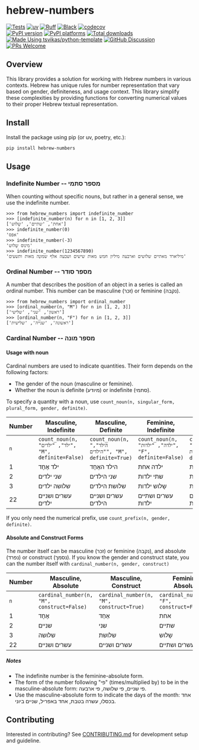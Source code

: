 # hebrew-numbers

[![Tests][tests-badge]][tests-link]
[![uv][uv-badge]][uv-link]
[![Ruff][ruff-badge]][ruff-link]
[![Black][black-badge]][black-link]
[![codecov][codecov-badge]][codecov-link]
\
[![PyPI version][pypi-version-badge]][pypi-link]
[![PyPI platforms][pypi-platforms-badge]][pypi-link]
[![Total downloads][pepy-badge]][pepy-link]
\
[![Made Using tsvikas/python-template][template-badge]][template-link]
[![GitHub Discussion][github-discussions-badge]][github-discussions-link]
[![PRs Welcome][prs-welcome-badge]][prs-welcome-link]

## Overview

This library provides a solution for working with Hebrew numbers in various contexts.
Hebrew has unique rules for number representation that vary based on gender, definiteness, and usage context.
This library simplify these complexities by providing functions for converting numerical values to their proper Hebrew textual representation.

## Install

Install the package using pip (or uv, poetry, etc.):

```bash
pip install hebrew-numbers
```

## Usage

### Indefinite Number -- מספר סתמי

When counting without specific nouns, but rather in a general sense, we use the indefinite number.

```pycon
>>> from hebrew_numbers import indefinite_number
>>> [indefinite_number(n) for n in [1, 2, 3]]
['אחת', 'שתיים', 'שָלוש']
>>> indefinite_number(0)
'אפס'
>>> indefinite_number(-3)
'מינוס שָלוש'
>>> indefinite_number(1234567890)
'מיליארד מאתיים שלושים וארבעה מיליון חמש מאות שישים ושבעה אלף שמונֶה מאות ותשעים'

```

### Ordinal Number -- מספר סודר

A number that describes the position of an object in a series is called an ordinal number.
This number can be masculine (זכר) or feminine (נקבה).

```pycon
>>> from hebrew_numbers import ordinal_number
>>> [ordinal_number(n, "M") for n in [1, 2, 3]]
['ראשון', 'שני', 'שלישי']
>>> [ordinal_number(n, "F") for n in [1, 2, 3]]
['ראשונה', 'שנייה', 'שלישית']

```

### Cardinal Number -- מספר מונה

#### Usage with noun

Cardinal numbers are used to indicate quantities. Their form depends on the following factors:

- The gender of the noun (masculine or feminine).
- Whether the noun is definite (מיודע) or indefinite (סתמי).

To specify a quantity with a noun, use `count_noun(n, singular_form, plural_form, gender, definite)`.

| Number | Masculine, Indefinite                                | Masculine, Definite                                   | Feminine, Indefinite                                  | Feminine, Definite                                     |
| ------ | ---------------------------------------------------- | ----------------------------------------------------- | ----------------------------------------------------- | ------------------------------------------------------ |
| `n`    | `count_noun(n, "ילד", "ילדים", "M", definite=False)` | `count_noun(n, "הילד", "הילדים", "M", definite=True)` | `count_noun(n, "ילדה", "ילדות", "F", definite=False)` | `count_noun(n, "הילדה", "הילדות", "F", definite=True)` |
| 1      | ילד אֶחָד                                              | הילד האֶחָד                                             | ילדה אחת                                              | הילדה האחת                                             |
| 2      | שני ילדים                                            | שני הילדים                                            | שתי ילדות                                             | שתי הילדות                                             |
| 3      | שלושה ילדים                                          | שלושת הילדים                                          | שָלוש ילדות                                            | שְלוש הילדות                                            |
| 22     | עשרים ושניים ילדים                                   | עשרים ושניים הילדים                                   | עשרים ושתיים ילדות                                    | עשרים ושתיים הילדות                                    |

If you only need the numerical prefix, use `count_prefix(n, gender, definite)`.

#### Absolute and Construct Forms

The number itself can be masculine (זכר) or feminine (נקבה), and absolute (נפרד) or construct (נסמך).
If you know the gender and construct state, you can the number itself with `cardinal_number(n, gender, construct)`

| Number | Masculine, Absolute                        | Masculine, Construct                      | Feminine, Absolute                         | Feminine, Construct                       |
| ------ | ------------------------------------------ | ----------------------------------------- | ------------------------------------------ | ----------------------------------------- |
| `n`    | `cardinal_number(n, "M", construct=False)` | `cardinal_number(n, "M", construct=True)` | `cardinal_number(n, "F", construct=False)` | `cardinal_number(n, "F", construct=True)` |
| 1      | אֶחָד                                        | אַחַד                                       | אחת                                        | אחת                                       |
| 2      | שניים                                      | שני                                       | שתיים                                      | שתי                                       |
| 3      | שלושה                                      | שלושת                                     | שָלוש                                       | שְלוש                                      |
| 22     | עשרים ושניים                               | עשרים ושניים                              | עשרים ושתיים                               | עשרים ושתיים                              |

##### Notes

- The indefinite number is the feminine-absolute form.
- The form of the number following "פי" (times/multiplied by) to be in the masculine-absolute form: פי שניים, פי שלושה, פי ארבעה.
- Use the masculine-absolute form to indicate the days of the month: אחד בכסלו, עשרה בטבת, אחד באפריל, שניים ביוני.

## Contributing

Interested in contributing?
See [CONTRIBUTING.md](CONTRIBUTING.md) for development setup and guideline.

[black-badge]: https://img.shields.io/badge/code%20style-black-000000.svg
[black-link]: https://github.com/psf/black
[codecov-badge]: https://codecov.io/gh/tsvikas/hebrew-numbers/graph/badge.svg
[codecov-link]: https://codecov.io/gh/tsvikas/hebrew-numbers
[github-discussions-badge]: https://img.shields.io/static/v1?label=Discussions&message=Ask&color=blue&logo=github
[github-discussions-link]: https://github.com/tsvikas/hebrew-numbers/discussions
[pepy-badge]: https://img.shields.io/pepy/dt/hebrew-numbers
[pepy-link]: https://pepy.tech/project/hebrew-numbers
[prs-welcome-badge]: https://img.shields.io/badge/PRs-welcome-brightgreen.svg
[prs-welcome-link]: https://opensource.guide/how-to-contribute/
[pypi-link]: https://pypi.org/project/hebrew-numbers/
[pypi-platforms-badge]: https://img.shields.io/pypi/pyversions/hebrew-numbers
[pypi-version-badge]: https://img.shields.io/pypi/v/hebrew-numbers
[ruff-badge]: https://img.shields.io/endpoint?url=https://raw.githubusercontent.com/astral-sh/ruff/main/assets/badge/v2.json
[ruff-link]: https://github.com/astral-sh/ruff
[template-badge]: https://img.shields.io/badge/%F0%9F%9A%80_Made_Using-tsvikas%2Fpython--template-gold
[template-link]: https://github.com/tsvikas/python-template
[tests-badge]: https://github.com/tsvikas/hebrew-numbers/actions/workflows/ci.yml/badge.svg
[tests-link]: https://github.com/tsvikas/hebrew-numbers/actions/workflows/ci.yml
[uv-badge]: https://img.shields.io/endpoint?url=https://raw.githubusercontent.com/astral-sh/uv/main/assets/badge/v0.json
[uv-link]: https://github.com/astral-sh/uv

